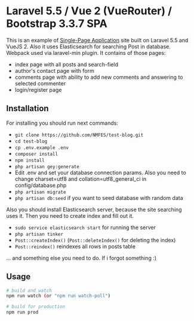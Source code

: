 # Laravel 5.5 / Vue 2 (VueRouter) / Bootstrap 3.3.7 SPA

This is an example of [Single-Page Application](https://en.wikipedia.org/wiki/Single-page_application) site built on Laravel 5.5 and VueJS 2. Also it uses Elasticsearch for searching Post in database. Webpack used via laravel-min plugin.
It contains of those pages:
* index page with all posts and search-field
* author's contact page with form
* comments page with ability to add new comments and answering to selected commenter
* login/register page

## Installation

For installing you should run next commands:

* `git clone https://github.com/NMFES/test-blog.git`
* `cd test-blog`
* `cp .env.example .env`
* `composer install`
* `npm install`
* `php artisan gey:generate`
* Edit .env and set your database connection params. Also you need to change charset=utf8 and collation=utf8_general_ci in config/database.php
* `php artisan migrate`
* `php artisan db:seed` if you want to seed database with random data

Also you should install Elasticsearch server, because the site searching uses it. Then you need to create index and fill out it.
* `sudo service elasticsearch start` for running the server
* `php artisan tinker`
* `Post::createIndex()` (`Post::deleteIndex()` for deleting the index)
* `Post::reindex()` reindexes all rows in posts table

... and something else you need to do. If i forgot something :)

## Usage

``` bash
# build and watch
npm run watch (or "npm run watch-poll")

# build for production
npm run prod
```
